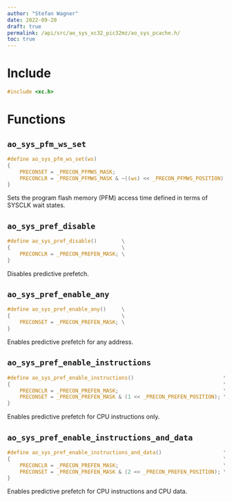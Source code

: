 ```yaml
---
author: "Stefan Wagner"
date: 2022-09-20
draft: true
permalink: /api/src/ao_sys_xc32_pic32mz/ao_sys_pcache.h/
toc: true
---
```


# Include

```c
#include <xc.h>
```

# Functions

## `ao_sys_pfm_ws_set`

```c
#define ao_sys_pfm_ws_set(ws)                                           \
{                                                                       \
    PRECONSET = _PRECON_PFMWS_MASK;                                     \
    PRECONCLR = _PRECON_PFMWS_MASK & ~((ws) << _PRECON_PFMWS_POSITION); \
}
```

Sets the program flash memory (PFM) access time defined in terms of SYSCLK wait states.

## `ao_sys_pref_disable`

```c
#define ao_sys_pref_disable()        \
{                                    \
    PRECONCLR = _PRECON_PREFEN_MASK; \
}
```

Disables predictive prefetch.

## `ao_sys_pref_enable_any`

```c
#define ao_sys_pref_enable_any()     \
{                                    \
    PRECONSET = _PRECON_PREFEN_MASK; \
}
```

Enables predictive prefetch for any address.

## `ao_sys_pref_enable_instructions`

```c
#define ao_sys_pref_enable_instructions()                             \
{                                                                     \
    PRECONCLR = _PRECON_PREFEN_MASK;                                  \
    PRECONSET = _PRECON_PREFEN_MASK & (1 << _PRECON_PREFEN_POSITION); \
}
```

Enables predictive prefetch for CPU instructions only.

## `ao_sys_pref_enable_instructions_and_data`

```c
#define ao_sys_pref_enable_instructions_and_data()                    \
{                                                                     \
    PRECONCLR = _PRECON_PREFEN_MASK;                                  \
    PRECONSET = _PRECON_PREFEN_MASK & (2 << _PRECON_PREFEN_POSITION); \
}
```

Enables predictive prefetch for CPU instructions and CPU data.
